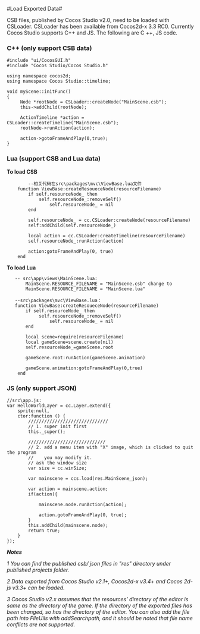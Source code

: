#Load Exported Data#

 CSB files, published by Cocos Studio v2.0, need to be loaded with CSLoader. CSLoader has been available from Cocos2d-x 3.3 RC0. Currently Cocos Studio supports C++ and JS. The following are C ++, JS code.
 
### C++ (only support CSB data)

	#include "ui/CocosGUI.h"
	#include "Cocos Studio/Cocos Studio.h"

	using namespace cocos2d;
	using namespace Cocos Studio::timeline;
	
	void myScene::initFunc() 
	{ 
		 Node *rootNode = CSLoader::createNode("MainScene.csb");
		 this->addChild(rootNode);
		 
		 ActionTimeline *action = CSLoader::createTimeline("MainScene.csb"); 
		 rootNode->runAction(action); 
		 
		 action->gotoFrameAndPlay(0,true);
	} 


### Lua (support CSB and Lua data)

**To load CSB** 
     
			--相关代码在src\packages\mvc\ViewBase.lua文件
		function ViewBase:createResoueceNode(resourceFilename)
			if self.resourceNode_ then
				self.resourceNode_:removeSelf()
					self.resourceNode_ = nil
			end

			self.resourceNode_ = cc.CSLoader:createNode(resourceFilename)
			self:addChild(self.resourceNode_)
			
			local action = cc.CSLoader:createTimeline(resourceFilename)
			self.resourceNode_:runAction(action)
			
			action:gotoFrameAndPlay(0, true)
		end

**To load Lua** 

	   -- src\app\views\MainScene.lua: 
		   MainScene.RESOURCE_FILENAME = "MainScene.csb" change to  
	   	   MainScene.RESOURCE_FILENAME = "MainScene.lua"
	
	   --src\packages\mvc\ViewBase.lua：	
	   function ViewBase:createResoueceNode(resourceFilename)
	       if self.resourceNode_ then
				self.resourceNode_:removeSelf()
					self.resourceNode_ = nil
		   end

	       local scene=require(resourceFilename)
		   local gameScene=scene.create(nil)
		   self.resourceNode_=gameScene.root
	
	       gameScene.root:runAction(gameScene.animation)
	
	       gameScene.animation:gotoFrameAndPlay(0,true)
	    end    

### JS (only support JSON)
   
	//src\app.js:
	var HelloWorldLayer = cc.Layer.extend({
		sprite:null,
		ctor:function () {
		    //////////////////////////////
		    // 1. super init first
		    this._super();
		
		    /////////////////////////////
		    // 2. add a menu item with "X" image, which is clicked to quit the program
		    //    you may modify it.
		    // ask the window size
		    var size = cc.winSize;

		    var mainscene = ccs.load(res.MainScene_json);

		    var action = mainscene.action;
			if(action){

			    mainscene.node.runAction(action);

			    action.gotoFrameAndPlay(0, true);
			}
            this.addChild(mainscene.node);
		    return true;
		}
	});

***Notes*** 

*1 You can find the published csb/ json files in "res" directory under published projects folder.* 

*2 Data exported from Cocos Studio v2.1+, Cocos2d-x v3.4+ and Cocos 2d-js v3.3+ can be loaded.*

*3 Cocos Studio v2.x assumes that the resources’ directory of the editor is same as the directory of the game. If the directory of the exported files has been changed, so has the directory of the editor. You can also add the file path into FileUils with addSearchpath, and it should be noted that file name conflicts are not supported.* 
